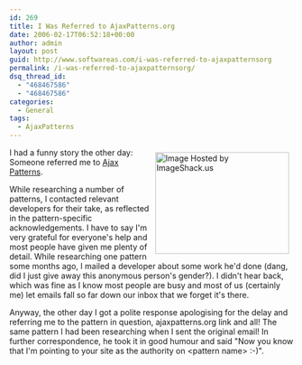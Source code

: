 ```yaml
---
id: 269
title: I Was Referred to AjaxPatterns.org
date: 2006-02-17T06:52:18+00:00
author: admin
layout: post
guid: http://www.softwareas.com/i-was-referred-to-ajaxpatternsorg
permalink: /i-was-referred-to-ajaxpatternsorg/
dsq_thread_id:
  - "468467586"
  - "468467586"
categories:
  - General
tags:
  - AjaxPatterns
---
```

<a href="http://flickr.com/photo_zoom.gne?id=38301310&size=o"><img src="http://img130.imageshack.us/img130/1845/loopkite6tt.png" border="0" width="237" alt="Image Hosted by ImageShack.us" align="right" height="180px" style="margin: 8px;"/></a>

I had a funny story the other day: Someone referred me to <a href="http://ajaxpatterns.org">Ajax Patterns</a>.

While researching a number of patterns, I contacted relevant developers for their take, as reflected in the pattern-specific acknowledgements. I have to say I'm very grateful for everyone's help and most people have given me plenty of detail. While researching one pattern some months ago, I mailed a developer about some work he'd done (dang, did I just give away this anonymous person's gender?). I didn't hear back, which was fine as I know most people are busy and most of us (certainly me) let emails fall so far down our inbox that we forget it's there.

Anyway, the other day I got a polite response apologising for the delay and referring me to the pattern in question, ajaxpatterns.org link and all! The same pattern I had been researching when I sent the original email! In further correspondence, he took it in good humour and said "Now you know that I'm
pointing to your site as the authority on &lt;pattern name&gt; :-)".